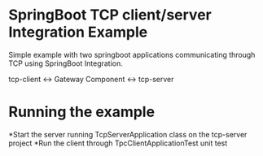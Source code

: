 # SpringBoot TCP client/server Integration Example

Simple example with two springboot applications communicating through TCP using SpringBoot Integration.

tcp-client <-> Gateway Component <-> tcp-server

# Running the example

*Start the server running TcpServerApplication class on the tcp-server project
*Run the client through TpcClientApplicationTest unit test